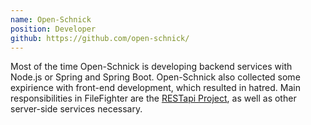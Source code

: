 ```yaml
---
name: Open-Schnick
position: Developer
github: https://github.com/open-schnick/
---
```

Most of the time Open-Schnick is developing backend services with Node.js or Spring and Spring Boot.
Open-Schnick also collected some expirience with front-end development, which resulted in hatred.
Main responsibilities in FileFighter are the [RESTapi Project](https://github.com/FileFighter/RestApi), as well as other server-side services necessary.
